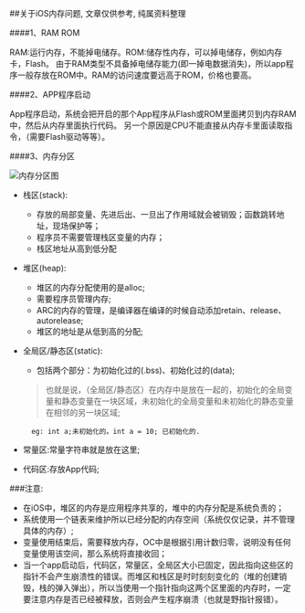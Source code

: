 ##关于iOS内存问题, 文章仅供参考, 纯属资料整理

####1、RAM ROM

RAM:运行内存，不能掉电储存。ROM:储存性内存，可以掉电储存，例如内存卡，Flash。
由于RAM类型不具备掉电储存能力(即一掉电数据消失)，所以app程序一般存放在ROM中。RAM的访问速度要远高于ROM，价格也要高。

####2、APP程序启动

App程序启动，系统会把开启的那个App程序从Flash或ROM里面拷贝到内存RAM中，然后从内存里面执行代码。
另一个原因是CPU不能直接从内存卡里面读取指令，（需要Flash驱动等等）。

####3、内存分区

![内存分区图](https://github.com/Pcookie/oc-base/memoryZones/memoryZones/内存分区.png)

* 栈区(stack):
	* 存放的局部变量、先进后出、一旦出了作用域就会被销毁；函数跳转地址，现场保护等；
	* 程序员不需要管理栈区变量的内存；
	* 栈区地址从高到低分配
* 堆区(heap):
	* 堆区的内存分配使用的是alloc;
	* 需要程序员管理内存;
	* ARC的内存的管理，是编译器在编译的时候自动添加retain、release、autorelease;
	* 堆区的地址是从低到高的分配;
* 全局区/静态区(static):
	* 包括两个部分：为初始化过的(.bss)、初始化过的(data);
	
	>也就是说，（全局区/静态区）在内存中是放在一起的，初始化的全局变量和静态变量在一块区域，未初始化的全局变量和未初始化的静态变量在相邻的另一块区域;
		
		eg: int a;未初始化的。int a = 10; 已初始化的.
* 常量区:常量字符串就是放在这里;
* 代码区:存放App代码;

###注意:
* 在iOS中，堆区的内存是应用程序共享的，堆中的内存分配是系统负责的；
* 系统使用一个链表来维护所以已经分配的内存空间（系统仅仅记录，并不管理具体的内存）;
* 变量使用结束后，需要释放内存，OC中是根据引用计数归零，说明没有任何变量使用该空间，那么系统将直接收回；
* 当一个app启动后，代码区，常量区，全局区大小已固定，因此指向这些区的指针不会产生崩溃性的错误。而堆区和栈区是时时刻刻变化的（堆的创建销毁，栈的弹入弹出），所以当使用一个指针指向这两个区里面的内存时，一定要注意内存是否已经被释放，否则会产生程序崩溃（也就是野指针报错）。